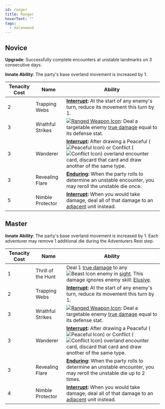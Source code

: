 ```yaml
---
id: ranger
title: Ranger
hoverText: ""
tags:
  - Valenwood
---
```


## Novice

**Upgrade**: Successfully complete encounters at unstable landmarks on 3 consecutive days.

**Innate Ability**: The party's base overland movement is increased by 1.

| Tenacity Cost | Name | Ability |
|-----------|-------|-------|
| 2 | Trapping Webs | **[Interrupt](/docs/all/glossary/interrupt):** At the start of any enemy's turn, reduce its movement this turn by 1. |
| 3 | Wrathful Strikes | [<img src="/icons/ranged-weapon.svg" alt="Ranged Weapon Icon" class="icon-svg" />](/docs/all/battle-forms/ranged-weapon): Deal a targetable enemy [true damage](/docs/all/glossary/true-damage) equal to its defense stat.  |
| 3  | Wanderer | **[Interrupt](/docs/all/glossary/interrupt):** After drawing a Peaceful (<img src="/icons/peaceful.svg" alt="Peaceful Icon" class="icon-svg" />) or Conflict (<img src="/icons/conflict.svg" alt="Conflict Icon" class="icon-svg" />) overland encounter card, discard that card and draw another of the same type.|
| 3 | Revealing Flare | **[Enduring](/docs/all/glossary/enduring):** When the party rolls to determine an unstable encounter, you may reroll the unstable die once. |
| 5 | Nimble Protector | **[Interrupt](/docs/all/glossary/interrupt):** When you would take damage, deal all of that damage to an [adjacent](/docs/all/glossary/adjacent) unit instead. |

## Master

**Innate Ability**: The party's base overland movement is increased by 1. Each adventurer may remove 1 additional die during the Adventurers Rest step. 

| Tenacity Cost | Name | Ability |
|-----------|-------|-------|
| 1 | Thrill of the Hunt | Deal 1 [true damage](/docs/all/glossary/true-damage) to any <img src="/icons/beast.svg" alt="Beast Icon" class="icon-svg" /> enemy in [sight](/docs/all/glossary/sight). This damage ignores enemy skill: [Elusive](/docs/all/enemy-skills/elusive). |
| 2 | Trapping Webs | **[Interrupt](/docs/all/glossary/interrupt):** At the start of any enemy's turn, reduce its movement this turn by 1. |
| 3 | Wrathful Strikes | [<img src="/icons/ranged-weapon.svg" alt="Ranged Weapon Icon" class="icon-svg" />](/docs/all/battle-forms/ranged-weapon): Deal a targetable enemy [true damage](/docs/all/glossary/true-damage) equal to its defense stat.  |
| 3  | Wanderer | **[Interrupt](/docs/all/glossary/interrupt):** After drawing a Peaceful (<img src="/icons/peaceful.svg" alt="Peaceful Icon" class="icon-svg" />) or Conflict (<img src="/icons/conflict.svg" alt="Conflict Icon" class="icon-svg" />) overland encounter card, discard that card and draw another of the same type.|
| 3 | Revealing Flare | **[Enduring](/docs/all/glossary/enduring):** When the party rolls to determine an unstable encounter, you may reroll the unstable die up to 2 times. |
| 4 | Nimble Protector | **[Interrupt](/docs/all/glossary/interrupt):** When you would take damage, deal all of that damage to an [adjacent](/docs/all/glossary/adjacent) unit instead. |
